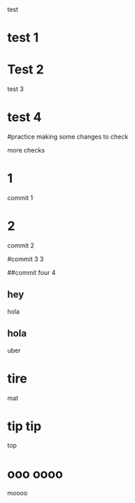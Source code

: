 test 

# test 1

# Test 2

test 3
# test 4

#practice
making some changes to check


more
checks

# 1
commit 1

# 2
commit 2

#commit 3
3

##commit four
4


## hey
hola

## hola
uber

# tire
mat

# tip tip
top

# ooo oooo
moooo